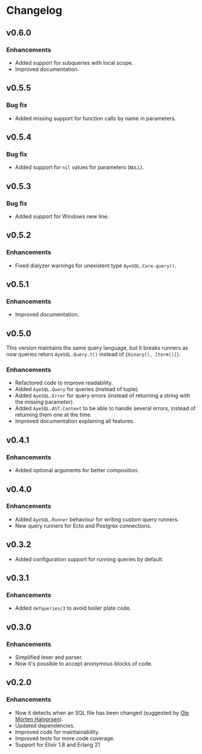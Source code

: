 # Changelog

## v0.6.0

### Enhancements

  * Added support for subqueries with local scope.
  * Improved documentation.

## v0.5.5

### Bug fix

  * Added missing support for function calls by name in parameters.

## v0.5.4

### Bug fix

  * Added support for `nil` values for parameters (`NULL`).

## v0.5.3

### Bug fix

  * Added support for Windows new line.

## v0.5.2

### Enhancements

  * Fixed dialyzer warnings for unexistent type `AyeSQL.Core.query()`.

## v0.5.1

### Enhancements

  * Improved documentation.

## v0.5.0

This version maintains the same query language, but it breaks runners as now
queries return `AyeSQL.Query.t()` instead of `{binary(), [term()]}`.

### Enhancements

  * Refactored code to improve readability.
  * Added `AyeSQL.Query` for queries (instead of tuple).
  * Added `AyeSQL.Error` for query errors (instead of returning a string with
    the missing parameter).
  * Added `AyeSQL.AST.Context` to be able to handle several errors, instead of
    returning them one at the time.
  * Improved documentation explaining all features.

## v0.4.1

### Enhancements

  * Added optional arguments for better composition.

## v0.4.0

### Enhancements

  * Added `AyeSQL.Runner` behaviour for writing custom query runners.
  * New query runners for Ecto and Postgrex connections.

## v0.3.2

  * Added configuration support for running queries by default.

## v0.3.1

### Enhancements

  * Added `defqueries/3` to avoid boiler plate code.

## v0.3.0

### Enhancements

  * Simplified lexer and parser.
  * Now it's possible to accept anonymous blocks of code.

## v0.2.0

### Enhancements

  * Now it detects when an SQL file has been changed (suggested by
    [Ole Morten Halvorsen](https://github.com/omh)).
  * Updated dependencies.
  * Improved code for maintainability.
  * Improved tests for more code coverage.
  * Support for Elixir 1.8 and Erlang 21
